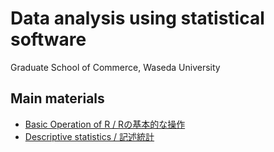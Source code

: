 # Data analysis using statistical software

Graduate School of Commerce, Waseda University

## Main materials

* [Basic Operation of R / Rの基本的な操作](https://kurodaecon.github.io/dass/basic.html)
* [Descriptive statistics / 記述統計](https://kurodaecon.github.io/dass/descriptive_stat.html)
